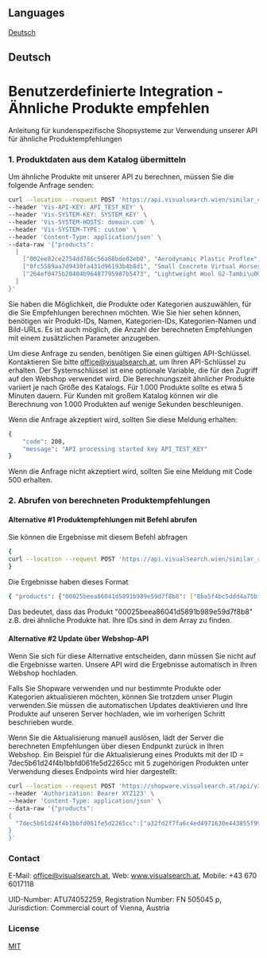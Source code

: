 ## Languages

[Deutsch](README.md#Deutsch)

## Deutsch

# Benutzerdefinierte Integration - Ähnliche Produkte empfehlen
Anleitung für kundenspezifische Shopsysteme zur Verwendung unserer API für ähnliche Produktempfehlungen

### 1. Produktdaten aus dem Katalog übermitteln

Um ähnliche Produkte mit unserer API zu berechnen, müssen Sie die folgende Anfrage senden:

```bash
curl --location --request POST 'https://api.visualsearch.wien/similar_compute' \
--header 'Vis-API-KEY: API_TEST_KEY' \
--header 'Vis-SYSTEM-KEY: SYSTEM_KEY' \
--header 'Vis-SYSTEM-HOSTS: domain.com' \
--header 'Vis-SYSTEM-TYPE: custom' \
--header 'Content-Type: application/json' \
--data-raw '{"products": 
  [
    ["002ee82ce2754dd786c56a68bde02eb0", "Aerodynamic Plastic Proflex", ["135f57af59ec49cf953db9e9f1dbfeeb", "4f8938e279a4485fac26dc973151594b", "803a938a305f464dae2778e9d43abcc3"], ["Schuhe", "Handtaschen", "Neu"], "http://visrecommendsimilarproducts-ajwwh.testenv.shopware.in/shop/public/media/a3/3e/75/1617786384/b6a7105d66d8ef6bf38a7bccfdf57746.jpg"],
    ["0fc5589aa7d9430fa431d96193b4b8d1", "Small Concrete Virtual Horseshoes", ["135f57af59ec49cf953db9e9f1dbfeeb", "4f8938e279a4485fac26dc973151594b", "803a938a305f464dae2778e9d43abcc3"], ["Schuhe", "Handtaschen", "Neu"], "http://visrecommendsimilarproducts-ajwwh.testenv.shopware.in/shop/public/media/78/72/89/1617786383/63b0317865f07190263723a09ce64ed9.jpg"],
    ["264ef0475b20404b96487795987b5473", "Lightweight Wool G2-Tambi\u00e9n", ["135f57af59ec49cf953db9e9f1dbfeeb", "4f8938e279a4485fac26dc973151594b", "803a938a305f464dae2778e9d43abcc3"], ["Schuhe", "Handtaschen", "Neu"], "http://visrecommendsimilarproducts-ajwwh.testenv.shopware.in/shop/public/media/2e/67/ba/1617786381/3e412a097a9db2766d811dd33c080267.jpg"]
  ]
}'
```
Sie haben die Möglichkeit, die Produkte oder Kategorien auszuwählen, für die Sie Empfehlungen berechnen möchten. Wie Sie hier sehen können, benötigen wir Produkt-IDs, Namen, Kategorien-IDs, Kategorien-Namen und Bild-URLs. Es ist auch möglich, die Anzahl der berechneten Empfehlungen mit einem zusätzlichen Parameter anzugeben.

Um diese Anfrage zu senden, benötigen Sie einen gültigen API-Schlüssel. Kontaktieren Sie bitte office@visualsearch.at, um Ihren API-Schlüssel zu erhalten. Der Systemschlüssel ist eine optionale Variable, die für den Zugriff auf den Webshop verwendet wird. Die Berechnungszeit ähnlicher Produkte variiert je nach Größe des Katalogs. Für 1.000 Produkte sollte es etwa 5 Minuten dauern. Für Kunden mit großem Katalog können wir die Berechnung von 1.000 Produkten auf wenige Sekunden beschleunigen.

Wenn die Anfrage akzeptiert wird, sollten Sie diese Meldung erhalten:

```bash
{
    "code": 200,
    "message": "API processing started key API_TEST_KEY"
}
```
Wenn die Anfrage nicht akzeptiert wird, sollten Sie eine Meldung mit Code 500 erhalten.

### 2. Abrufen von berechneten Produktempfehlungen

#### Alternative #1 Produktempfehlungen mit Befehl abrufen

Sie können die Ergebnisse mit diesem Befehl abfragen

```bash
{
curl --location --request POST 'https://api.visualsearch.wien/similar_results' --header 'Vis-API-KEY: API_TEST_KEY'
}
```

Die Ergebnisse haben dieses Format
```bash
{ "products": {"00025beea86041d5891b989e59d7f8b8": ["8ba5f4bc5ddd4a75bfe55238e9308385","0dda22aa515843e282691970711a9a16","ca97b9a85c3b4d1a99ef9258b255f555"],... }}
```

Das bedeutet, dass das Produkt "00025beea86041d5891b989e59d7f8b8" z.B. drei ähnliche Produkte hat. Ihre IDs sind in dem Array zu finden.

#### Alternative #2 Update über Webshop-API

Wenn Sie sich für diese Alternative entscheiden, dann müssen Sie nicht auf die Ergebnisse warten. Unsere API wird die Ergebnisse automatisch in Ihren Webshop hochladen. 

Falls Sie Shopware verwenden und nur bestimmte Produkte oder Kategorien aktualisieren möchten, können Sie trotzdem unser Plugin verwenden.Sie müssen die automatischen Updates deaktivieren und Ihre Produkte auf unseren Server hochladen, wie im vorherigen Schritt beschrieben wurde.

Wenn Sie die Aktualisierung manuell auslösen, lädt der Server die berechneten Empfehlungen über diesen Endpunkt zurück in Ihren Webshop. Ein Beispiel für die Aktualisierung eines Produkts mit der ID = 7dec5b61d24f4b1bbfd061fe5d2265cc mit 5 zugehörigen Produkten unter Verwendung dieses Endpoints wird hier dargestellt:

```bash
curl --location --request POST 'https://shopware.visualsearch.at/api/v3/vis/sim/update_cross' \
--header 'Authorization: Bearer XYZ123' \
--header 'Content-Type: application/json' \
--data-raw '{"products":
{
  "7dec5b61d24f4b1bbfd061fe5d2265cc":["a32fd2f7fa6c4ed4971630e443855f99", "91f639a5a9cd4cd699eb7d926703b98b", "e817bd859d2a4401ab69499abc86d801", "8ba5f4bc5ddd4a75bfe55238e9308385", "9988e0f6e23f47e1aafaab2c9317dd78"]
}
}'
```

### Contact
E-Mail: office@visualsearch.at, Web: www.visualsearch.at, Mobile: +43 670 6017118

UID-Number: ATU74052259, Registration Number: FN 505045 p, Jurisdiction: Commercial court of Vienna, Austria

### License
[MIT](https://choosealicense.com/licenses/mit/)
